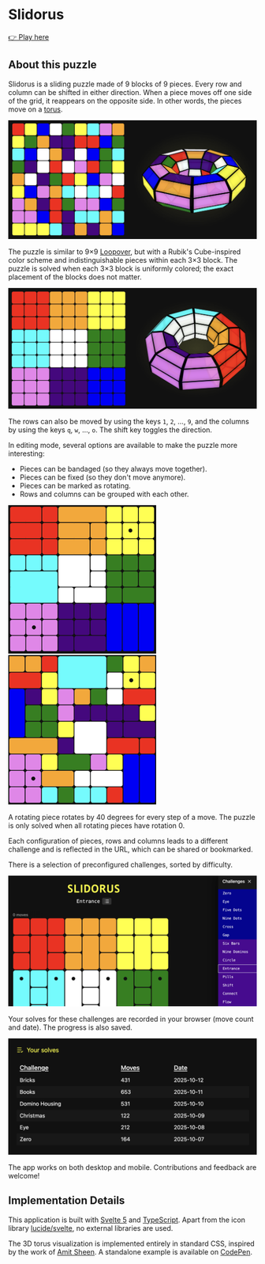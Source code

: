 # Slidorus

[👉 Play here](https://slidorus.xyz)

## About this puzzle

Slidorus is a sliding puzzle made of 9 blocks of 9 pieces. Every row and column can be shifted in either direction. When a piece moves off one side of the grid, it reappears on the opposite side. In other words, the pieces move on a [torus](https://en.wikipedia.org/wiki/Torus).

![screenshot](/public/screenshot-scrambled.png)

The puzzle is similar to 9×9 [Loopover](https://loopover.xyz/), but with a Rubik's Cube-inspired color scheme and indistinguishable pieces within each 3×3 block. The puzzle is solved when each 3×3 block is uniformly colored; the exact placement of the blocks does not matter.

![screenshot](/public/screenshot-solved.png)

The rows can also be moved by using the keys `1`, `2`, ..., `9`, and the columns by using the keys `q`, `w`, ..., `o`. The shift key toggles the direction.

In editing mode, several options are available to make the puzzle more interesting:

-   Pieces can be bandaged (so they always move together).
-   Pieces can be fixed (so they don't move anymore).
-   Pieces can be marked as rotating.
-   Rows and columns can be grouped with each other.

<img src="/public/screenshot-bandaged.png" width="300" /> <img src="/public/screenshot-bandaged-scrambled.png" width="300" />

A rotating piece rotates by 40 degrees for every step of a move. The
puzzle is only solved when all rotating pieces have rotation 0.

Each configuration of pieces, rows and columns leads to a different
challenge and is reflected in the URL, which can be shared or
bookmarked.

There is a selection of preconfigured challenges, sorted by difficulty.

<img src="/public/screenshot-challenge-selector.png"/>

Your solves for these challenges are recorded in your browser (move count and
date). The progress is also saved.

<img src="/public/screenshot-solves.png"/>

The app works on both desktop and mobile. Contributions and feedback are welcome!

## Implementation Details

This application is built with [Svelte 5](https://svelte.dev) and [TypeScript](https://www.typescriptlang.org/). Apart from the icon library [lucide/svelte](https://lucide.dev/guide/packages/lucide-svelte), no external libraries are used.

The 3D torus visualization is implemented entirely in standard CSS, inspired by the work of [Amit Sheen](https://github.com/Amit-Sheen). A standalone example is available on [CodePen](https://codepen.io/scriptraccoon/pen/LEGGrzp).
